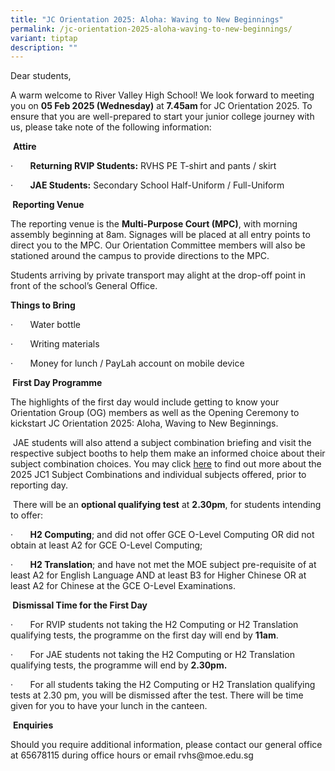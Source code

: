 ```yaml
---
title: "JC Orientation 2025: Aloha: Waving to New Beginnings"
permalink: /jc-orientation-2025-aloha-waving-to-new-beginnings/
variant: tiptap
description: ""
---
```

<p>Dear students,</p>
<p>A warm welcome to River Valley High School! We look forward to meeting
you on <strong>05 Feb 2025 (Wednesday)</strong> at <strong>7.45am </strong>for
JC Orientation 2025. To ensure that you are well-prepared to start your
junior college journey with us, please take note of the following information:</p>
<p>&nbsp;<strong>Attire</strong>
</p>
<p>·&nbsp;&nbsp;&nbsp;&nbsp;&nbsp;&nbsp; <strong>Returning RVIP Students:</strong> RVHS
PE T-shirt and pants / skirt</p>
<p>·&nbsp;&nbsp;&nbsp;&nbsp;&nbsp;&nbsp; <strong>JAE Students:</strong> Secondary
School Half-Uniform / Full-Uniform</p>
<p><strong>&nbsp;Reporting Venue</strong>
</p>
<p>The reporting venue is the <strong>Multi-Purpose Court (MPC)</strong>,
with morning assembly beginning at 8am. Signages will be placed at all
entry points to direct you to the MPC. Our Orientation Committee members
will also be stationed around the campus to provide directions to the MPC.</p>
<p>Students arriving by private transport may alight at the drop-off point
in front of the school’s General Office.</p>
<p><strong>Things to Bring</strong>
</p>
<p>·&nbsp;&nbsp;&nbsp;&nbsp;&nbsp;&nbsp; Water bottle</p>
<p>·&nbsp;&nbsp;&nbsp;&nbsp;&nbsp;&nbsp; Writing materials</p>
<p>·&nbsp;&nbsp;&nbsp;&nbsp;&nbsp;&nbsp; Money for lunch / PayLah account
on mobile device</p>
<p><strong>&nbsp;First Day Programme</strong>
</p>
<p>The highlights of the first day would include getting to know your Orientation
Group (OG) members as well as the Opening Ceremony to kickstart JC Orientation
2025: Aloha, Waving to New Beginnings.</p>
<p>&nbsp;JAE students will also attend a subject combination briefing and
visit the respective subject booths to help them make an informed choice
about their subject combination choices. You may click <a href="https://www.rivervalleyhigh.moe.edu.sg/information/junior-college/2025-jc1-sbjctcombi/" rel="noopener noreferrer nofollow" target="_blank">here</a> to
find out more about the 2025 JC1 Subject Combinations and individual subjects
offered, prior to reporting day.</p>
<p>&nbsp;There will be an <strong>optional qualifying test</strong> at <strong>2.30pm</strong>,
for students intending to offer:</p>
<p>·&nbsp;&nbsp;&nbsp;&nbsp;&nbsp;&nbsp; <strong>H2 Computing</strong>; and
did not offer GCE O-Level Computing OR did not obtain at least A2 for GCE
O-Level Computing;</p>
<p>·&nbsp;&nbsp;&nbsp;&nbsp;&nbsp;&nbsp; <strong>H2 Translation</strong>;
and have not met the MOE subject pre-requisite of at least A2 for English
Language AND at least B3 for Higher Chinese OR at least A2 for Chinese
at the GCE O-Level Examinations.</p>
<p><strong>&nbsp;Dismissal Time for the First Day</strong>
</p>
<p>·&nbsp;&nbsp;&nbsp;&nbsp;&nbsp;&nbsp; For RVIP students not taking the
H2 Computing or H2 Translation qualifying tests, the programme on the first
day will end by <strong>11am</strong>.</p>
<p>·&nbsp;&nbsp;&nbsp;&nbsp;&nbsp;&nbsp; For JAE students not taking the
H2 Computing or H2 Translation qualifying tests, the programme will end
by <strong>2.30pm.</strong>
</p>
<p>·&nbsp;&nbsp;&nbsp;&nbsp;&nbsp;&nbsp; For all students taking the H2 Computing
or H2 Translation qualifying tests at 2.30 pm, you will be dismissed after
the test. There will be time given for you to have your lunch in the canteen.</p>
<p>&nbsp;<strong>Enquiries</strong>
</p>
<p>Should you require additional information, please contact our general
office at 65678115 during office hours or email rvhs@moe.edu.sg</p>
<p><strong>&nbsp;</strong>
</p>